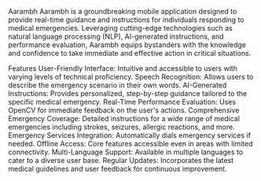 Aarambh
Aarambh is a groundbreaking mobile application designed to provide real-time guidance and instructions for individuals responding to medical emergencies. Leveraging cutting-edge technologies such as natural language processing (NLP), AI-generated instructions, and performance evaluation, Aarambh equips bystanders with the knowledge and confidence to take immediate and effective action in critical situations.

Features
User-Friendly Interface: Intuitive and accessible to users with varying levels of technical proficiency.
Speech Recognition: Allows users to describe the emergency scenario in their own words.
AI-Generated Instructions: Provides personalized, step-by-step guidance tailored to the specific medical emergency.
Real-Time Performance Evaluation: Uses OpenCV for immediate feedback on the user's actions.
Comprehensive Emergency Coverage: Detailed instructions for a wide range of medical emergencies including strokes, seizures, allergic reactions, and more.
Emergency Services Integration: Automatically dials emergency services if needed.
Offline Access: Core features accessible even in areas with limited connectivity.
Multi-Language Support: Available in multiple languages to cater to a diverse user base.
Regular Updates: Incorporates the latest medical guidelines and user feedback for continuous improvement.
